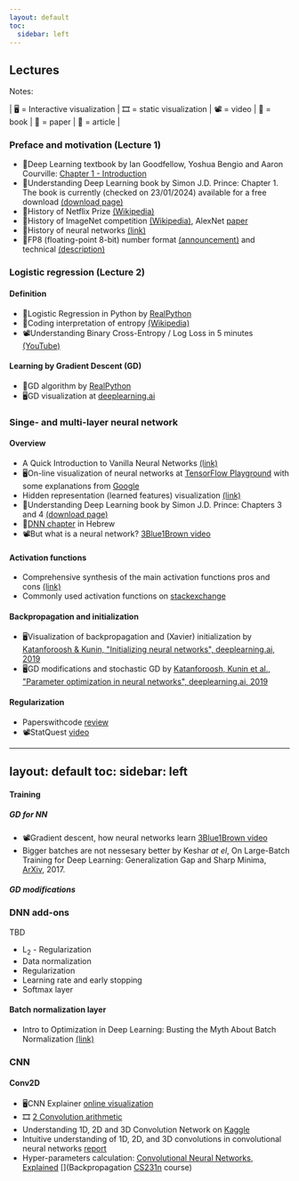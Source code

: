 ```yaml
---
layout: default
toc:
  sidebar: left
---
```


## Lectures
Notes:

| :desktop_computer: = Interactive visualization | :film_strip: = static  visualization | :film_projector: = video | :book: = book | :page_with_curl: = paper | :page_facing_up: = article |

### Preface and motivation (Lecture 1)

* :book:Deep Learning textbook by Ian Goodfellow, Yoshua Bengio and Aaron Courville: [Chapter 1 - Introduction](https://www.deeplearningbook.org/contents/intro.html)
* :book:Understanding Deep Learning book by Simon J.D. Prince: Chapter 1. The book is currently (checked on 23/01/2024) available for a free download [(download page)](https://udlbook.github.io/udlbook/)
* :page_facing_up:History of Netflix Prize [(Wikipedia)](https://en.wikipedia.org/wiki/Netflix_Prize)
* :page_facing_up:History of ImageNet competition [(Wikipedia)](https://en.wikipedia.org/wiki/ImageNet#History_of_the_ImageNet_challenge), AlexNet [paper](https://www.cs.toronto.edu/~fritz/absps/imagenet.pdf)
* :page_facing_up:History of neural networks [(link)](https://blog.insightdatascience.com/a-quick-history-of-neural-nets-from-inglorious-to-incredible-46e115c38b95)
* :page_facing_up:FP8 (floating-point 8-bit) number format [(announcement)](https://developer.nvidia.com/blog/nvidia-arm-and-intel-publish-fp8-specification-for-standardization-as-an-interchange-format-for-ai/) and technical [(description)](https://docs.nvidia.com/deeplearning/transformer-engine/user-guide/examples/fp8_primer.html#Introduction-to-FP8)


### Logistic regression (Lecture 2)
#### Definition
* :page_facing_up:Logistic Regression in Python by [RealPython](https://realpython.com/logistic-regression-python/)
* :page_facing_up:Coding interpretation of entropy [(Wikipedia)](https://en.wikipedia.org/wiki/Entropy_(information_theory)#Example)
* :film_projector:Understanding Binary Cross-Entropy / Log Loss in 5 minutes [(YouTube)](https://www.youtube.com/watch?v=DPSXVJF5jIs)

#### Learning by Gradient Descent (GD)
* :page_facing_up:GD algorithm by [RealPython](https://realpython.com/gradient-descent-algorithm-python/)
* :desktop_computer:GD visualization at [deeplearning.ai](https://www.deeplearning.ai/ai-notes/optimization/index.html)

### Singe- and multi-layer neural network
#### Overview
* A Quick Introduction to Vanilla Neural Networks [(link)](https://blog.insightdatascience.com/a-quick-introduction-to-vanilla-neural-networks-b0998c6216a1)
* :desktop_computer:On-line visualization of neural networks at [TensorFlow Playground](https://playground.tensorflow.org/) with some explanations from [Google](https://cloud.google.com/blog/products/ai-machine-learning/understanding-neural-networks-with-tensorflow-playground) 
* Hidden representation (learned features) visualization [(link)](https://colah.github.io/posts/2015-01-Visualizing-Representations/)
* :book:Understanding Deep Learning book by Simon J.D. Prince: Chapters 3 and 4 [(download page)](https://udlbook.github.io/udlbook/)
* :book:[DNN chapter](https://github.com/AvrahamRaviv/Deep-Learning-in-Hebrew/blob/main/04%20-%20DNN.pdf) in Hebrew
* :film_projector:But what is a neural network? [3Blue1Brown video](https://www.youtube.com/watch?v=aircAruvnKk)

#### Activation functions

* Comprehensive synthesis of the main activation functions pros and cons [(link)](https://medium.com/analytics-vidhya/comprehensive-synthesis-of-the-main-activation-functions-pros-and-cons-dab105fe4b3b)
* Commonly used activation functions on [stackexchange](https://datascience.stackexchange.com/questions/14349/difference-of-activation-functions-in-neural-networks-in-general)

#### Backpropagation and initialization

* :desktop_computer:Visualization of backpropagation and (Xavier) initialization by [Katanforoosh & Kunin, "Initializing neural networks", deeplearning.ai, 2019](https://www.deeplearning.ai/ai-notes/initialization/index.html) 
* :desktop_computer:GD modifications and stochastic GD by [Katanforoosh, Kunin et al., "Parameter optimization in neural networks", deeplearning.ai, 2019](https://www.deeplearning.ai/ai-notes/optimization/index.html) 

#### Regularization

* Paperswithcode [review](https://paperswithcode.com/methods/category/regularization)
* :film_projector:StatQuest [video](https://www.youtube.com/watch?v=Q81RR3yKn30)
---
layout: default
toc:
  sidebar: left
---

#### Training
##### GD for NN
* :film_projector:Gradient descent, how neural networks learn [3Blue1Brown video](https://www.youtube.com/watch?v=IHZwWFHWa-w)
* Bigger batches are not nessesary better by Keshar *at el*, On Large-Batch Training for Deep Learning: Generalization Gap and Sharp Minima, [ArXiv](https://arxiv.org/abs/1609.04836), 2017.

##### GD modifications

### DNN add-ons
TBD
* L<sub>2</sub> - Regularization
* Data normalization
* Regularization
* Learning rate and early stopping
* Softmax layer

#### Batch normalization layer
* Intro to Optimization in Deep Learning: Busting the Myth About Batch Normalization [(link)](https://blog.paperspace.com/busting-the-myths-about-batch-normalization/)



### CNN

#### Conv2D

* :desktop_computer:CNN Explainer [online visualization](https://poloclub.github.io/cnn-explainer/)
* :film_strip:	[2 Convolution arithmetic](https://github.com/vdumoulin/conv_arithmetic/blob/master/README.md)
* Understanding 1D, 2D and 3D Convolution Network on [Kaggle](https://www.kaggle.com/code/mersico/understanding-1d-2d-and-3d-convolution-network)
* Intuitive understanding of 1D, 2D, and 3D convolutions in convolutional neural networks [report](https://wandb.ai/ayush-thakur/dl-question-bank/reports/Intuitive-understanding-of-1D-2D-and-3D-convolutions-in-convolutional-neural-networks---VmlldzoxOTk2MDA)
* Hyper-parameters calculation: [Convolutional Neural Networks, Explained](https://towardsdatascience.com/convolutional-neural-networks-explained-9cc5188c4939)
  [](Backpropagation [CS231n](https://cs231n.github.io/optimization-2/) course)


